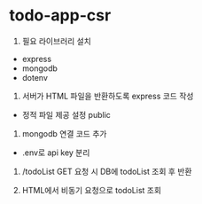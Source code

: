 # todo-app-csr

1. 필요 라이브러리 설치
- express
- mongodb
- dotenv

1. 서버가 HTML 파일을 반환하도록 express 코드 작성
- 정적 파일 제공 설정 public

1. mongodb 연결 코드 추가
- .env로 api key 분리

1. /todoList GET 요청 시 DB에 todoList 조회 후 반환

1. HTML에서 비동기 요청으로 todoList 조회

